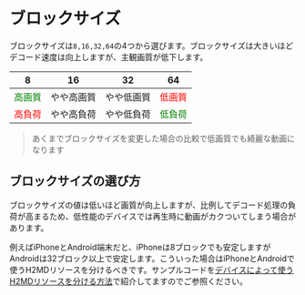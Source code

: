 # ブロックサイズ

ブロックサイズは`8,16,32,64`の4つから選びます。ブロックサイズは大きいほどデコード速度は向上しますが、主観画質が低下します。

| 8 | 16 | 32 | 64 |
|:-:|:--:|:--:|:--:|
| <span style="color:green;">高画質</span> | やや高画質 | やや低画質 | <span style="color:red;">低画質</span> |
|<span style="color:red;">高負荷</span> | やや高負荷 | やや低負荷 | <span style="color:green;">低負荷</span> |

> あくまでブロックサイズを変更した場合の比較で低画質でも綺麗な動画になります

## ブロックサイズの選び方

ブロックサイズの値は低いほど画質が向上しますが、比例してデコード処理の負荷が高まるため、低性能のデバイスでは再生時に動画がカクついてしまう場合があります。

例えばiPhoneとAndroid端末だと、iPhoneは8ブロックでも安定しますがAndroidは32ブロック以上で安定します。こういった場合はiPhoneとAndroidで使うH2MDリソースを分けるべきです。サンプルコードを[デバイスによって使うH2MDリソースを分ける方法](../example/device_play.md)で紹介してますのでご参照ください。
